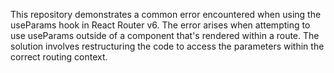 This repository demonstrates a common error encountered when using the useParams hook in React Router v6. The error arises when attempting to use useParams outside of a component that's rendered within a route. The solution involves restructuring the code to access the parameters within the correct routing context.